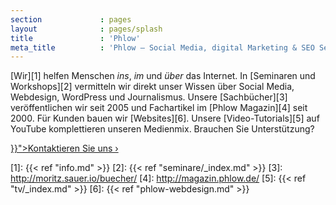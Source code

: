 ```yaml
---
section             : pages
layout              : pages/splash
title               : 'Phlow'
meta_title          : 'Phlow – Social Media, digital Marketing & SEO Seminare (Köln/Umgebung)'
---
```

[Wir][1] helfen Menschen *ins*, *im* und *über* das Internet. In [Seminaren und Workshops][2] vermitteln wir direkt unser Wissen über Social Media, Webdesign, WordPress und Journalismus. Unsere [Sachbücher][3] veröffentlichen wir seit 2005 und Fachartikel im [Phlow Magazin][4] seit 2000. Für Kunden bauen wir [Websites][6]. Unsere [Video-Tutorials][5] auf YouTube komplettieren unseren Medienmix. Brauchen Sie Unterstützung?

<div class="center"><a class="button success" href="{{< ref "kontakt.md" >}}">Kontaktieren Sie uns ›</a></div>


[1]: {{< ref "info.md" >}}
[2]: {{< ref "seminare/_index.md" >}}
[3]: http://moritz.sauer.io/buecher/
[4]: http://magazin.phlow.de/
[5]: {{< ref "tv/_index.md" >}}
[6]: {{< ref "phlow-webdesign.md" >}}
